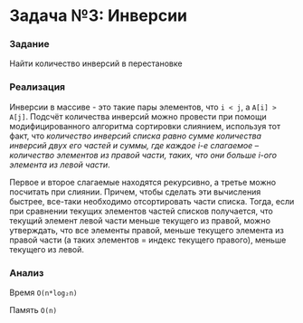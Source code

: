 # Задача №3: Инверсии

### Задание 

Найти количество инверсий в перестановке

### Реализация

Инверсии в массиве - это такие пары элементов, что `i < j`, а `A[i] > A[j]`. Подсчёт количества инверсий можно провести при помощи модифицированного алгоритма сортировки слиянием, используя тот факт, что *количество инверсий списка равно сумме количества инверсий двух его частей и суммы, где каждое i-е слагаемое – количество элементов из правой части, таких, что они больше i-ого элемента из левой части*. 

Первое и второе слагаемые находятся рекурсивно, а третье можно посчитать при слиянии. Причем, чтобы сделать эти вычисления быстрее, все-таки необходимо отсортировать части списка. Тогда, если при сравнении текущих элементов частей списков получается, что текущий элемент левой части меньше текущего из правой, можно утверждать, что все элементы правой, меньше текущего элемента из правой части (а таких элементов = индекс текущего правого), меньше текущего из левой. 

### Анализ

Время `O(n*log₂n)`

Память `O(n)`
